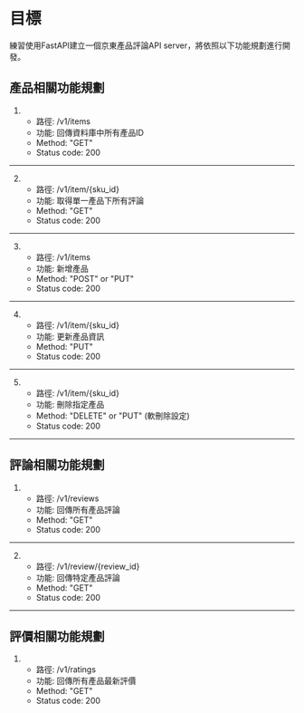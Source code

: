 # 目標

練習使用FastAPI建立一個京東產品評論API server，將依照以下功能規劃進行開發。

## 產品相關功能規劃

1. * 路徑: /v1/items
   * 功能: 回傳資料庫中所有產品ID
   * Method: "GET"
   * Status code: 200
___________________________
2. * 路徑: /v1/item/{sku_id}
   * 功能: 取得單一產品下所有評論
   * Method: "GET"
   * Status code: 200
___________________________
3. * 路徑: /v1/items
   * 功能: 新增產品
   * Method: "POST" or "PUT"
   * Status code: 200
___________________________
4. * 路徑: /v1/item/{sku_id}
   * 功能: 更新產品資訊
   * Method: "PUT"
   * Status code: 200
___________________________
5. * 路徑: /v1/item/{sku_id}
   * 功能: 刪除指定產品
   * Method: "DELETE" or "PUT" (軟刪除設定)
   * Status code: 200
___________________________
## 評論相關功能規劃

1. * 路徑: /v1/reviews
   * 功能: 回傳所有產品評論
   * Method: "GET"
   * Status code: 200
___________________________
2. * 路徑: /v1/review/{review_id}
   * 功能: 回傳特定產品評論
   * Method: "GET"
   * Status code: 200
___________________________
## 評價相關功能規劃

1. * 路徑: /v1/ratings
   * 功能: 回傳所有產品最新評價
   * Method: "GET"
   * Status code: 200
